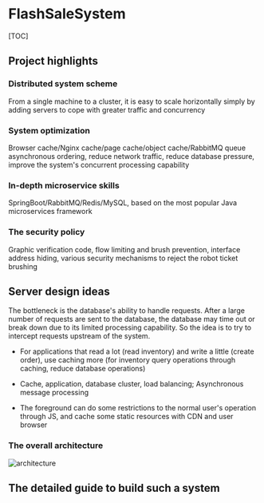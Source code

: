 # FlashSaleSystem



[TOC]

## Project highlights

### Distributed system scheme

From a single machine to a cluster, it is easy to scale horizontally simply by adding servers to cope with greater traffic and concurrency

### System optimization

Browser cache/Nginx cache/page cache/object cache/RabbitMQ queue asynchronous ordering, reduce network traffic, reduce database pressure, improve the system's concurrent processing capability

### In-depth microservice skills

SpringBoot/RabbitMQ/Redis/MySQL, based on the most popular Java microservices framework

### The security policy

Graphic verification code, flow limiting and brush prevention, interface address hiding, various security mechanisms to reject the robot ticket brushing

## Server design ideas

The bottleneck is the database's ability to handle requests. After a large number of requests are sent to the database, the database may time out or break down due to its limited processing capability. So the idea is to try to intercept requests upstream of the system.

- For applications that read a lot (read inventory) and write a little (create order), use caching more (for inventory query operations through caching, reduce database operations)

- Cache, application, database cluster, load balancing; Asynchronous message processing

- The foreground can do some restrictions to the normal user's operation through JS, and cache some static resources with CDN and user browser

### The overall architecture

![architecture](https://github.com/jinshuai86/SecKillSystem/raw/master/architecture.svg)

## The detailed guide to build such a system

